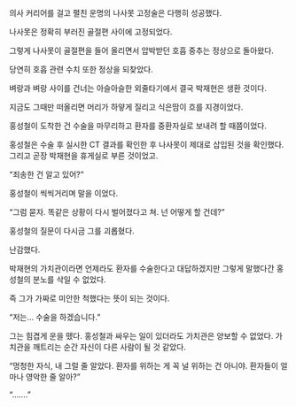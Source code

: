 의사 커리어를 걸고 펼친 운명의 나사못 고정술은 다행히 성공했다.

나사못은 정확히 부러진 골절편 사이에 고정되었다.

그렇게 나사못이 골절편을 들어 올리면서 압박받던 호흡 중추는 정상으로 돌아왔다.

당연히 호흡 관련 수치 또한 정상을 되찾았다.

벼랑과 벼랑 사이를 건너는 아슬아슬한 외줄타기에서 결국 박재현은 생환 것이다.

지금도 그때만 떠올리면 머리가 하얗게 질리고 식은땀이 흐를 지경이었다.

홍성철이 도착한 건 수술을 마무리하고 환자를 중환자실로 보내려 할 때쯤이었다.

홍성철은 수술 후 실시한 CT 결과를 확인한 후 나사못이 제대로 삽입된 것을 확인했다. 그리고 곧장 박재현을 휴게실로 부른 것이었고.

“죄송한 건 알고 있어?”

홍성철이 씩씩거리며 말을 이었다.

“그럼 묻자. 똑같은 상황이 다시 벌어졌다고 쳐. 넌 어떻게 할 건데?”

홍성철의 질문이 다시금 그를 괴롭혔다.

난감했다.

박재현의 가치관이라면 언제라도 환자를 수술한다고 대답하겠지만 그렇게 말했다간 홍성철의 분노를 삭일 수 없었다.

즉 그가 가짜로 미안한 척했다는 뜻이 되는 것이다.

“저는… 수술을 하겠습니다.”

그는 힘겹게 운을 뗐다. 홍성철과 싸우는 일이 있더라도 가치관은 양보할 수 없었다. 가치관을 깨트리는 순간 자신이 다른 사람이 될 것 같았다.

“멍청한 자식, 내 그럴 줄 알았다. 환자를 위하는 게 꼭 널 위하는 건 아니야. 환자들이 얼마나 영악한 줄 알아?”

“…….”
